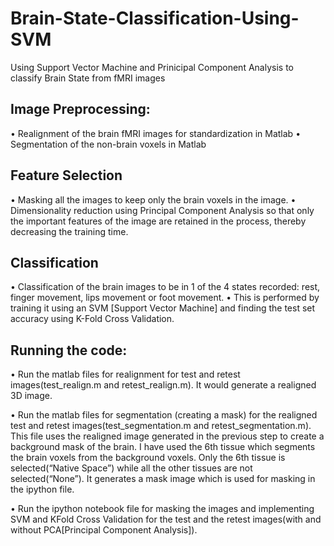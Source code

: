# Brain-State-Classification-Using-SVM
Using Support Vector Machine and Prinicipal Component Analysis to classify Brain State from fMRI images

## Image Preprocessing:
•	Realignment of the brain fMRI images for standardization in Matlab
•	Segmentation of the non-brain voxels in Matlab
## Feature Selection
•	Masking all the images to keep only the brain voxels in the image.
•	Dimensionality reduction using Principal Component Analysis so that only the important features of the image are retained in the process, thereby decreasing the training time.
## Classification
•	Classification of the brain images to be in 1 of the 4 states recorded: rest, finger movement, lips movement or foot movement. 
•	This is performed by training it using an SVM [Support Vector Machine] and finding the test set accuracy using K-Fold Cross Validation.

## Running the code:

• Run the matlab files for realignment for test and retest images(test_realign.m and retest_realign.m). It would generate a realigned 3D image.

• Run the matlab files for segmentation (creating a mask) for the realigned test and retest images(test_segmentation.m and retest_segmentation.m). This file uses the realigned image generated in the previous step to create a background mask of the brain. I have used the 6th tissue which segments the brain voxels from the background voxels. Only the 6th tissue is selected(“Native Space”) while all the other tissues are not selected(“None”). It generates a mask image which is used for masking in the ipython file.

• Run the ipython notebook file for masking the images and implementing SVM and KFold Cross Validation for the test and the retest images(with and without PCA[Principal Component Analysis]).
